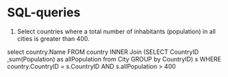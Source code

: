 # SQL-queries

1.  Select countries where a total number of inhabitants (population) in all cities is greater than 400.  

select country.Name
FROM country
 INNER Join (SELECT CountryID ,sum(Population) as allPopulation from City GROUP by CountryID) s 
 WHERE country.CountryID = s.CountryID 
 AND s.allPopulation > 400 
